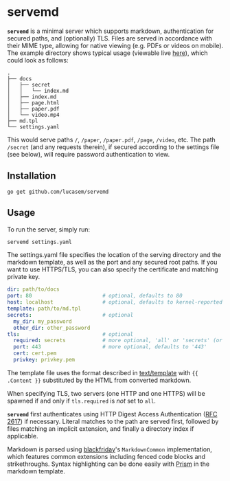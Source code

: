 # servemd

__`servemd`__ is a minimal server which supports markdown, authentication
for secured paths, and (optionally) TLS. Files are served in accordance with
their MIME type, allowing for native viewing (e.g. PDFs or videos on
mobile). The example directory shows typical usage (viewable live
[here](http://docs.lucasem.com:8000)), which could look as follows:

```
.
├── docs
│   ├── secret
│   │   └── index.md
│   ├── index.md
│   ├── page.html
│   ├── paper.pdf
│   └── video.mp4
├── md.tpl
└── settings.yaml
```

This would serve paths `/`, `/paper`, `/paper.pdf`, `/page`, `/video`, etc.
The path `/secret` (and any requests therein), if secured according to the
settings file (see below), will require password authentication to view.

## Installation

```
go get github.com/lucasem/servemd
```

## Usage

To run the server, simply run:
```sh
servemd settings.yaml
```

The settings.yaml file specifies the location of the serving directory and
the markdown template, as well as the port and any secured root paths. If
you want to use HTTPS/TLS, you can also specify the certificate and matching
private key.
```yaml
dir: path/to/docs
port: 80                       # optional, defaults to 80
host: localhost                # optional, defaults to kernel-reported hostname
template: path/to/md.tpl
secrets:                       # optional
  my_dir: my_password
  other_dir: other_password
tls:                           # optional
  required: secrets            # more optional, 'all' or 'secrets' (or '')
  port: 443                    # more optional, defaults to '443'
  cert: cert.pem
  privkey: privkey.pem
```

The template file uses the format described in
[text/template](http://golang.org/pkg/text/template) with `{{ .Content }}`
substituted by the HTML from converted markdown.

When specifying TLS, two servers (one HTTP and one HTTPS) will be spawned if
and only if `tls.required` is _not_ set to `all`.

__`servemd`__ first authenticates using HTTP Digest Access Authentication
([RFC 2617](https://tools.ietf.org/html/rfc2617)) if necessary. Literal
matches to the path are served first, followed by files matching an
implicit extension, and finally a directory index if applicable.

Markdown is parsed using
[blackfriday](https://github.com/russross/blackfriday)'s `MarkdownCommon`
implementation, which features common extensions including fenced code
blocks and strikethroughs. Syntax highlighting can be done easily with
[Prism](http://prismjs.com) in the markdown template.

